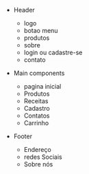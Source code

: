 - Header
    - logo
    - botao menu
    - produtos
    - sobre
    - login ou cadastre-se
    - contato

- Main components
    - pagina inicial
    - Produtos
    - Receitas
    - Cadastro
    - Contatos
    - Carrinho

- Footer
    - Endereço
    - redes Sociais
    - Sobre nós




        
